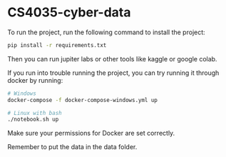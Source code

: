 # CS4035-cyber-data


To run the project, run the following command to install the project:

```bash
pip install -r requirements.txt
```
Then you can run jupiter labs or other tools like kaggle or google colab.


If you run into trouble running the project, you can try running it through docker by running:

```bash
# Windows
docker-compose -f docker-compose-windows.yml up 

# Linux with bash
./notebook.sh up
```

Make sure your permissions for Docker are set correctly.

Remember to put the data in the data folder.